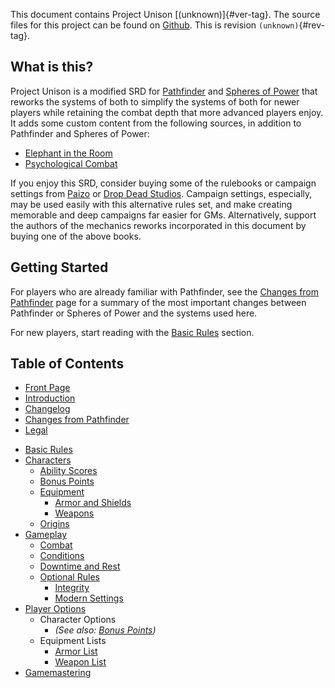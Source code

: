 This document contains Project Unison [(unknown)]{#ver-tag}. The source files for this project can be found on [Github]. This is revision `(unknown)`{#rev-tag}.

## What is this?

Project Unison is a modified SRD for [Pathfinder] and [Spheres of Power] that reworks the systems of both to simplify the systems of both for newer players while retaining the combat depth that more advanced players enjoy. It adds some custom content from the following sources, in addition to Pathfinder and Spheres of Power:

* [Elephant in the Room](https://michaeliantorno.com/feat-taxes-in-pathfinder/)
* [Psychological Combat](https://www.opengamingstore.com/products/psychological-combat)

If you enjoy this SRD, consider buying some of the rulebooks or campaign settings from [Paizo] or [Drop Dead Studios]. Campaign settings, especially, may be used easily with this alternative rules set, and make creating memorable and deep campaigns far easier for GMs. Alternatively, support the authors of the mechanics reworks incorporated in this document by buying one of the above books.

[Pathfinder]: https://paizo.com/pathfinder
[Spheres of Power]: http://spheresofpower.wikidot.com/
[Github]: https://github.com/AuroraAmissa/ProjectUnison
[Paizo]: https://paizo.com/
[Drop Dead Studios]: https://www.dropdeadstudios.com/

## Getting Started

For players who are already familiar with Pathfinder, see the [Changes from Pathfinder]() page for a summary of the most important changes between Pathfinder or Spheres of Power and the systems used here.

For new players, start reading with the [Basic Rules]() section.

## Table of Contents

* [Front Page](./title.html)
* [Introduction]()
* [Changelog]()
* [Changes from Pathfinder]()
* [Legal]()

<!-- -->

* [Basic Rules]()
* [Characters]()
  * [Ability Scores]()
  * [Bonus Points]()
  * [Equipment]()
    * [Armor and Shields]()
    * [Weapons]()
  * [Origins]()
* [Gameplay]()
  * [Combat]()
  * [Conditions]()
  * [Downtime and Rest]()
  * [Optional Rules]()
    * [Integrity]()
    * [Modern Settings]()
* [Player Options]()
  * Character Options
    * *(See also: [Bonus Points]())*
  * Equipment Lists
    * [Armor List]()
    * [Weapon List]()
* [Gamemastering]()

